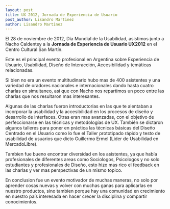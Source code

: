 ```yaml
---
layout: post
title: UX 2012, Jornada de Experiencia de Usuario
post_author: Lisandro Martinez
author: Lisandro Martinez
---
```


El 28 de noviembre de 2012, Día Mundial de la Usabilidad, asistimos junto a Nacho Caldentey a la **Jornada de Experiencia de Usuario UX2012** en el Centro Cultural San Martín.

Este es el principal evento profesional en Argentina sobre Experiencia de Usuario, Usabilidad, Diseño de Interacción, Accesibilidad y temáticas relacionadas.

Si bien no era un evento multitudinario hubo mas de 400 asistentes y una variedad de oradores nacionales e internacionales dando hasta cuatro charlas en simultaneo, así que con Nacho nos repartimos un poco entre las charlas que nos resultaron mas interesantes.

Algunas de las charlas fueron introductorias en las que te alentaban a incorporar la usabilidad y la accesibilidad en los procesos de diseño y desarrollo de interfaces. Otras eran mas avanzadas, con el objetivo de perfeccionarse en las técnicas y metodologías de UX. También se dictaron algunos talleres para poner en práctica las técnicas básicas del Diseño Centrado en el Usuario como lo fue el Taller prototipado rápido y testo de usabilidad de usuarios que dicto Guillermo Ermel (Lider de Usabilidad en MercadoLibre).

Tambien fue bueno encontrar diversidad en los asistentes, ya que había profesionales de diferentes areas como Sociologos, Psicologos y no solo estudiantes y profesionales de Diseño, esto hizo mas rico el feedback en las charlas y ver mas perspectivas de un mismo topico.

En conclusion fue un evento motivador de muchas maneras, no solo por aprender cosas nuevas y volver con muchas ganas para aplicarlas en nuestro productos, sino tambien porque hay una comunidad en crecimiento en nuestro país interesada en hacer crecer la disciplina y compartir conocimientos.
